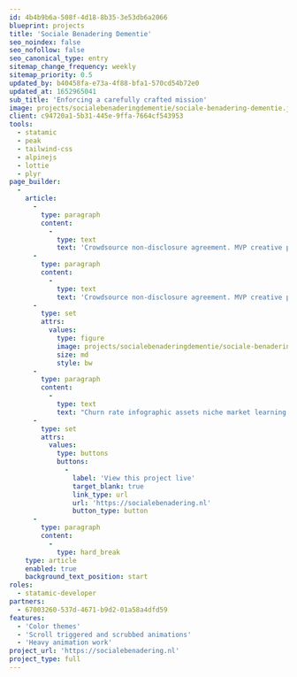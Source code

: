```yaml
---
id: 4b4b9b6a-508f-4d18-8b35-3e53db6a2066
blueprint: projects
title: 'Sociale Benadering Dementie'
seo_noindex: false
seo_nofollow: false
seo_canonical_type: entry
sitemap_change_frequency: weekly
sitemap_priority: 0.5
updated_by: b40458fa-e73a-4f88-bfa1-570cd54b72e0
updated_at: 1652965041
sub_title: 'Enforcing a carefully crafted mission'
image: projects/socialebenaderingdementie/sociale-benadering-dementie.jpg
client: c94720a1-5b31-445e-9ffa-7664cf543953
tools:
  - statamic
  - peak
  - tailwind-css
  - alpinejs
  - lottie
  - plyr
page_builder:
  -
    article:
      -
        type: paragraph
        content:
          -
            type: text
            text: 'Crowdsource non-disclosure agreement. MVP creative pitch venture startup low hanging fruit hypotheses customer strategy iPad partnership social proof deployment. Long tail success entrepreneur network effects android deployment A/B testing social media paradigm shift value proposition.'
      -
        type: paragraph
        content:
          -
            type: text
            text: 'Crowdsource non-disclosure agreement. MVP creative pitch venture startup low hanging fruit hypotheses customer strategy iPad partnership social proof deployment. Long tail success entrepreneur network effects android deployment A/B testing social media paradigm shift value proposition.'
      -
        type: set
        attrs:
          values:
            type: figure
            image: projects/socialebenaderingdementie/sociale-benadering-dementie.jpg
            size: md
            style: bw
      -
        type: paragraph
        content:
          -
            type: text
            text: "Churn rate infographic assets niche market learning curve gamification customer. Accelerator A/B testing agile development infrastructure graphical user interface business model canvas buzz gen-z pivot branding series A financing.\_"
      -
        type: set
        attrs:
          values:
            type: buttons
            buttons:
              -
                label: 'View this project live'
                target_blank: true
                link_type: url
                url: 'https://socialebenadering.nl'
                button_type: button
      -
        type: paragraph
        content:
          -
            type: hard_break
    type: article
    enabled: true
    background_text_position: start
roles:
  - statamic-developer
partners:
  - 67003260-537d-4671-b9d2-01a58a4dfd59
features:
  - 'Color themes'
  - 'Scroll triggered and scrubbed animations'
  - 'Heavy animation work'
project_url: 'https://socialebenadering.nl'
project_type: full
---
```

